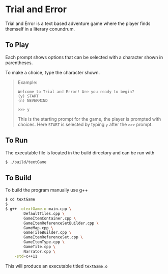 # Trial and Error #

Trial and Error is a text based adventure game where the player finds themself in a literary conundrum.

## To Play ##

Each prompt shows options that can be selected with a character shown in parentheses.

To make a choice, type the character shown.

> Example:
> ```
> Welcome to Trial and Error! Are you ready to begin?
> (y) START
> (n) NEVERMIND
> 
> >>> y 
> ```
> This is the starting prompt for the game, the player is prompted with choices. Here `START` is selected by typing `y` after the `>>>` prompt.

## To Run ##

The executable file is located in the build directory and can be run with

```bash
$ ./build/textGame
```

## To Build ##

To build the program manually use g++

```bash
$ cd textGame
$
$ g++ -otextGame.o main.cpp \
		DefaultTiles.cpp \
		GameItemContainer.cpp \
		GameItemReferenceSetBuilder.cpp \
		GameMap.cpp \
		GameTileBuilder.cpp \
		GameItemReferenceSet.cpp \
		GameItemType.cpp \
		GameTile.cpp \
		Narrator.cpp \
	-std=c++11
```

This will produce an executable titled `textGame.o`